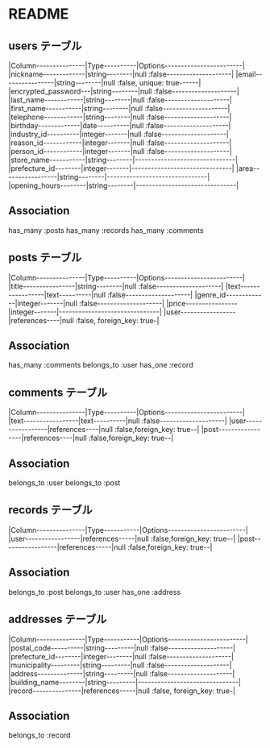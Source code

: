 # README

## users テーブル
|Column---------------|Type----------|Options------------------------|
|nickname-------------|string--------|null :false--------------------|
|email----------------|string--------|null :false, unique: true------|
|encrypted_password---|string--------|null :false--------------------|
|last_name------------|string--------|null :false--------------------|
|first_name-----------|string--------|null :false--------------------|
|telephone------------|string--------|null :false--------------------|
|birthday-------------|date----------|null :false--------------------|
|industry_id----------|integer-------|null :false--------------------|
|reason_id------------|integer-------|null :false--------------------|
|person_id------------|integer-------|null :false--------------------|
|store_name-----------|string--------|-------------------------------|
|prefecture_id--------|integer-------|-------------------------------|
|area-----------------|string--------|-------------------------------|
|opening_hours--------|string--------|-------------------------------|

## Association
has_many :posts 
has_many :records 
has_many :comments

## posts テーブル
|Column---------------|Type----------|Options------------------------|
|title----------------|string--------|null :false--------------------|
|text-----------------|text----------|null :false--------------------|
|genre_id-------------|integer-------|null :false--------------------|
|price----------------|integer-------|-------------------------------|
|user-----------------|references----|null :false, foreign_key: true-|

## Association
has_many :comments 
belongs_to :user 
has_one :record

## comments テーブル
|Column---------------|Type----------|Options------------------------|
|text-----------------|text----------|null :false--------------------|
|user-----------------|references----|null :false,foreign_key: true--|
|post-----------------|references----|null :false,foreign_key: true--|

## Association
belongs_to :user 
belongs_to :post

## records テーブル
|Column---------------|Type-----------|Options------------------------|
|user-----------------|references-----|null :false,foreign_key: true--|
|post-----------------|references-----|null :false,foreign_key: true--|

## Association
belongs_to :post 
belongs_to :user 
has_one :address

## addresses テーブル
|Column---------------|Type-----------|Options------------------------|
|postal_code----------|string---------|null :false--------------------|
|prefecture_id--------|integer--------|null :false--------------------|
|municipality---------|string---------|null :false--------------------|
|address--------------|string---------|null :false--------------------|
|building_name--------|string---------|-------------------------------|
|record---------------|references-----|null :false, foreign_key: true-|

## Association
belongs_to :record
